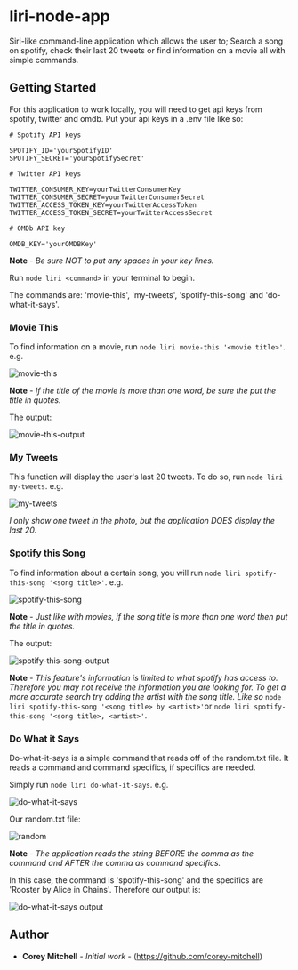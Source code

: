 # liri-node-app

Siri-like command-line application which allows the user to; Search a song on spotify, check their last 20 tweets or find information on a movie all with simple commands.

## Getting Started

For this application to work locally, you will need to get api keys from spotify, twitter and omdb. Put your api keys in a .env file like so:

```
# Spotify API keys

SPOTIFY_ID='yourSpotifyID'
SPOTIFY_SECRET='yourSpotifySecret'

# Twitter API keys

TWITTER_CONSUMER_KEY=yourTwitterConsumerKey
TWITTER_CONSUMER_SECRET=yourTwitterConsumerSecret
TWITTER_ACCESS_TOKEN_KEY=yourTwitterAccessToken
TWITTER_ACCESS_TOKEN_SECRET=yourTwitterAccessSecret

# OMDb API key

OMDB_KEY='yourOMDBKey'
```
**Note** - *Be sure NOT to put any spaces in your key lines.*

Run `node liri <command>` in your terminal to begin.

The commands are: 'movie-this', 'my-tweets', 'spotify-this-song' and 'do-what-it-says'.


### Movie This

To find information on a movie, run `node liri movie-this '<movie title>'`. e.g.

![movie-this](https://user-images.githubusercontent.com/37916145/46517319-5eda0080-c834-11e8-9619-b0e9a96d3790.PNG)

**Note** - *If the title of the movie is more than one word, be sure the put the title in quotes.*

The output: 

![movie-this-output](https://user-images.githubusercontent.com/37916145/46517406-ad879a80-c834-11e8-8697-41903f13ff35.PNG)


### My Tweets

This function will display the user's last 20 tweets. To do so, run `node liri my-tweets`. e.g.

![my-tweets](https://user-images.githubusercontent.com/37916145/46517450-e889ce00-c834-11e8-918f-b1c2a9cc8f21.PNG)

*I only show one tweet in the photo, but the application DOES display the last 20.*


### Spotify this Song

To find information about a certain song, you will run `node liri spotify-this-song '<song title>'`. e.g.

![spotify-this-song](https://user-images.githubusercontent.com/37916145/46517556-6ea61480-c835-11e8-8134-12e08e40bcb0.PNG)

**Note** - *Just like with movies, if the song title is more than one word then put the title in quotes.*

The output:

![spotify-this-song-output](https://user-images.githubusercontent.com/37916145/46517559-706fd800-c835-11e8-8a99-885f60cc57d9.PNG)

**Note** - *This feature's information is limited to what spotify has access to. Therefore you may not receive the information you are looking for. To get a more accurate search try adding the artist with the song title. Like so* `node liri spotify-this-song '<song title> by <artist>'`or `node liri spotify-this-song '<song title>, <artist>'`.


### Do What it Says

Do-what-it-says is a simple command that reads off of the random.txt file. It reads a command and command specifics, if specifics are needed.

Simply run `node liri do-what-it-says`. e.g.

![do-what-it-says](https://user-images.githubusercontent.com/37916145/46517947-82eb1100-c837-11e8-9b44-d184488d223c.PNG)

Our random.txt file:

![random](https://user-images.githubusercontent.com/37916145/46518019-da897c80-c837-11e8-8a34-282d2975ac30.PNG)

**Note** - *The application reads the string BEFORE the comma as the command and AFTER the comma as command specifics.*

In this case, the command is 'spotify-this-song' and the specifics are 'Rooster by Alice in Chains'. Therefore our output is:

![do-what-it-says output](https://user-images.githubusercontent.com/37916145/46518155-787d4700-c838-11e8-8914-7266e76c2544.PNG)


## Author 

* **Corey Mitchell** - *Initial work* - (https://github.com/corey-mitchell)
